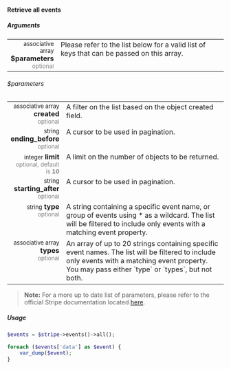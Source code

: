 #### Retrieve all events

##### Arguments

<table>
    <tbody>
        <tr valign="top">
            <td width="20%" style="text-align: right">
                <small>associative array</small> <strong>$parameters</strong><br />
                <small style="color: grey;">optional</small>
            </td>
            <td width="80%">
                Please refer to the list below for a valid list of keys that can be passed on this array.
            </td>
        </tr>
    </tbody>
</table>

###### $parameters

<table>
    <tbody>
        <tr valign="top">
            <td width="20%" style="text-align: right">
                <small>associative array</small> <strong>created</strong><br />
                <small style="color: grey;">optional</small>
            </td>
            <td width="80%">A filter on the list based on the object created field.</td>
        </tr>
        <tr valign="top">
            <td width="20%" style="text-align: right">
                <small>string</small> <strong>ending_before</strong><br />
                <small style="color: grey;">optional</small>
            </td>
            <td width="80%">A cursor to be used in pagination.</td>
        </tr>
        <tr valign="top">
            <td width="20%" style="text-align: right">
                <small>integer</small> <strong>limit</strong><br />
                <small style="color: grey;">optional, default is <strong>10</strong></small>
            </td>
            <td width="80%">A limit on the number of objects to be returned.</td>
        </tr>
        <tr valign="top">
            <td width="20%" style="text-align: right">
                <small>string</small> <strong>starting_after</strong><br />
                <small style="color: grey;">optional</small>
            </td>
            <td width="80%">A cursor to be used in pagination.</td>
        </tr>
        <tr valign="top">
            <td width="20%" style="text-align: right">
                <small>string</small> <strong>type</strong><br />
                <small style="color: grey;">optional</small>
            </td>
            <td width="80%">A string containing a specific event name, or group of events using * as a wildcard. The list will be filtered to include only events with a matching event property.</td>
        </tr>
        <tr valign="top">
            <td width="20%" style="text-align: right">
                <small>associative array</small> <strong>types</strong><br />
                <small style="color: grey;">optional</small>
            </td>
            <td width="80%">An array of up to 20 strings containing specific event names. The list will be filtered to include only events with a matching event property. You may pass either `type` or `types`, but not both.</td>
        </tr>
    </tbody>
</table>

> **Note:** For a more up to date list of parameters, please refer to the official Stripe documentation located [here](https://stripe.com/docs/api#list_events).

##### Usage

```php
$events = $stripe->events()->all();

foreach ($events['data'] as $event) {
    var_dump($event);
}
```
